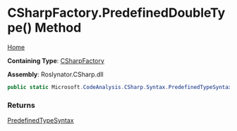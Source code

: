 # CSharpFactory\.PredefinedDoubleType\(\) Method

[Home](../../../../README.md)

**Containing Type**: [CSharpFactory](../README.md)

**Assembly**: Roslynator\.CSharp\.dll

```csharp
public static Microsoft.CodeAnalysis.CSharp.Syntax.PredefinedTypeSyntax PredefinedDoubleType()
```

### Returns

[PredefinedTypeSyntax](https://docs.microsoft.com/en-us/dotnet/api/microsoft.codeanalysis.csharp.syntax.predefinedtypesyntax)

